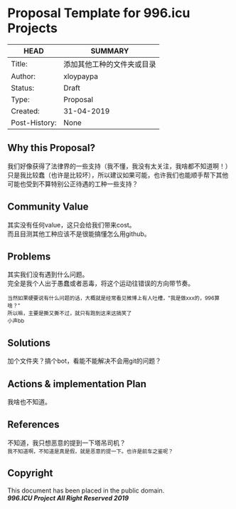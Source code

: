 # Proposal Template for 996.icu Projects

HEAD | SUMMARY
-----|--------
Title:| 添加其他工种的文件夹或目录
Author:| xloypaypa
Status:| Draft
Type:| Proposal
Created:| 31-04-2019
Post-History:| None

## Why this Proposal?

我们好像获得了法律界的一些支持（我不懂，我没有太关注，我啥都不知道啊！）<br/>
只是我比较蠢（也许是比较坏），所以建议如果可能，也许我们也能顺手帮下其他可能也受到不算特别公正待遇的工种一些支持？

## Community Value

其实没有任何value，这只会给我们带来cost。<br/>
而且目测其他工种应该不是很能搞懂怎么用github。

## Problems

其实我们没有遇到什么问题。<br/>
完全是我个人出于愚蠢或者恶毒，将这个运动往错误的方向带节奏。</br>

<small>当然如果硬要说有什么问题的话，大概就是经常看见微博上有人吐槽，"我是做xxx的，996算啥？"</small><br/>
<small>所以嘛，主要是撕又撕不过，就只有跑到这来这搞笑了</small><br/>
<small>小声bb</small>

## Solutions

加个文件夹？搞个bot，看能不能解决不会用git的问题？


## Actions & implementation Plan

我啥也不知道。

## References

不知道，我只想恶意的提到一下塔吊司机？<br/>
<small>我不知道啊，不知道是真是假，就是恶意的提一下。也许是前车之鉴呢？</small>

## Copyright

This document has been placed in the public domain. <br/>
***996.ICU Project All Right Reserved 2019***

